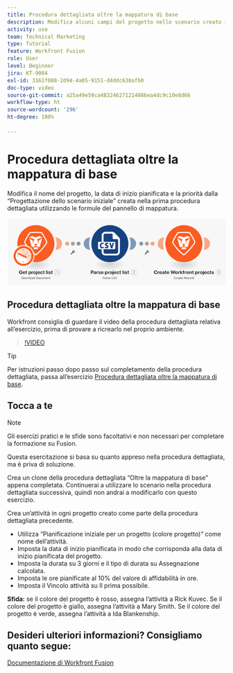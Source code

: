 ```yaml
---
title: Procedura dettagliata oltre la mappatura di base
description: Modifica alcuni campi del progetto nello scenario creato in precedenza utilizzando le formule del pannello di mappatura in  [!DNL Adobe Workfront Fusion].
activity: use
team: Technical Marketing
type: Tutorial
feature: Workfront Fusion
role: User
level: Beginner
jira: KT-9004
exl-id: 3161f088-2d94-4a05-9151-d4ddc638afb0
doc-type: video
source-git-commit: a25a49e59ca483246271214886ea4dc9c10e8d66
workflow-type: ht
source-wordcount: '296'
ht-degree: 100%

---
```


# Procedura dettagliata oltre la mappatura di base

Modifica il nome del progetto, la data di inizio pianificata e la priorità dalla “Progettazione dello scenario iniziale” creata nella prima procedura dettagliata utilizzando le formule del pannello di mappatura.

![Immagine dello scenario Fusion](assets/understand-the-basics-1.png)

## Procedura dettagliata oltre la mappatura di base

Workfront consiglia di guardare il video della procedura dettagliata relativa all’esercizio, prima di provare a ricrearlo nel proprio ambiente.

>[!VIDEO](https://video.tv.adobe.com/v/335264/?quality=12&learn=on)

>[!TIP]
>
>Per istruzioni passo dopo passo sul completamento della procedura dettagliata, passa all’esercizio [Procedura dettagliata oltre la mappatura di base](https://experienceleague.adobe.com/docs/workfront-learn/tutorials-workfront/fusion/exercises/beyond-basic-mapping.html?lang=it).

## Tocca a te

>[!NOTE]
>
>Gli esercizi pratici e le sfide sono facoltativi e non necessari per completare la formazione su Fusion.

Questa esercitazione si basa su quanto appreso nella procedura dettagliata, ma è priva di soluzione.

Crea un clone della procedura dettagliata “Oltre la mappatura di base” appena completata. Continuerai a utilizzare lo scenario nella procedura dettagliata successiva, quindi non andrai a modificarlo con questo esercizio.

Crea un’attività in ogni progetto creato come parte della procedura dettagliata precedente.

* Utilizza “Pianificazione iniziale per un progetto (colore progetto)” come nome dell’attività.
* Imposta la data di inizio pianificata in modo che corrisponda alla data di inizio pianificata del progetto.
* Imposta la durata su 3 giorni e il tipo di durata su Assegnazione calcolata.
* Imposta le ore pianificate al 10% del valore di affidabilità in ore.
* Imposta il Vincolo attività su Il prima possibile.

**Sfida:** se il colore del progetto è rosso, assegna l’attività a Rick Kuvec. Se il colore del progetto è giallo, assegna l’attività a Mary Smith. Se il colore del progetto è verde, assegna l’attività a Ida Blankenship.

## Desideri ulteriori informazioni? Consigliamo quanto segue:

[Documentazione di Workfront Fusion](https://experienceleague.adobe.com/docs/workfront/using/adobe-workfront-fusion/workfront-fusion-2.html?lang=it)
